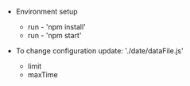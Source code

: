 - Environment setup
    * run - 'npm install' 
    * run - 'npm start'

- To change configuration update: './date/dataFile.js'
    * limit
    * maxTime
